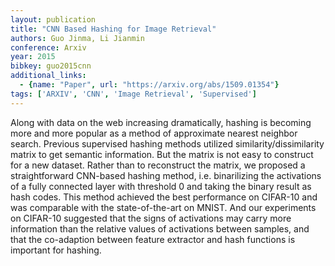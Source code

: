 ```yaml
---
layout: publication
title: "CNN Based Hashing for Image Retrieval"
authors: Guo Jinma, Li Jianmin
conference: Arxiv
year: 2015
bibkey: guo2015cnn
additional_links:
  - {name: "Paper", url: "https://arxiv.org/abs/1509.01354"}
tags: ['ARXIV', 'CNN', 'Image Retrieval', 'Supervised']
---
```

Along with data on the web increasing dramatically, hashing is becoming more and more popular as a method of approximate nearest neighbor search. Previous supervised hashing methods utilized similarity/dissimilarity matrix to get semantic information. But the matrix is not easy to construct for a new dataset. Rather than to reconstruct the matrix, we proposed a straightforward CNN-based hashing method, i.e. binarilizing the activations of a fully connected layer with threshold 0 and taking the binary result as hash codes. This method achieved the best performance on CIFAR-10 and was comparable with the state-of-the-art on MNIST. And our experiments on CIFAR-10 suggested that the signs of activations may carry more information than the relative values of activations between samples, and that the co-adaption between feature extractor and hash functions is important for hashing.